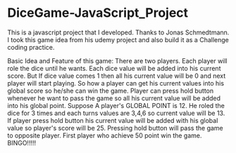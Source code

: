 # DiceGame-JavaScript_Project
This is a javascript project that I developed. Thanks to Jonas Schmedtmann. I took this game idea from his udemy project and also build it as a Challenge coding practice.

Basic Idea and Feature of this game:
There are two players. Each player will role the dice until he wants. Each dice value will be added into his current score. But If dice value comes 1 then all his current value will be 0 and next player will start playing.
So how a player can get his current values into his global score so he/she can win the game. Player can press hold button whenever he want to pass the game so all his current value will be added into his global point.
Suppose A player's GLOBAL POINT is 12. He roled the dice for 3 times and each turns values are 3,4,6 so current value will be 13. If player press hold button his current value will be added with his global value so player's score will be
25. Pressing hold button will pass the game to opposite player. First player who achieve 50 point win the game. BINGO!!!!!
